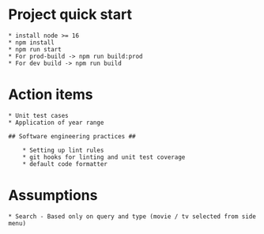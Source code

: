 # Project quick start

    * install node >= 16
    * npm install
    * npm run start
    * For prod-build -> npm run build:prod
    * For dev build -> npm run build

# Action items

    * Unit test cases
    * Application of year range

    ## Software engineering practices ##

        * Setting up lint rules
        * git hooks for linting and unit test coverage
        * default code formatter

# Assumptions

    * Search - Based only on query and type (movie / tv selected from side menu) 

